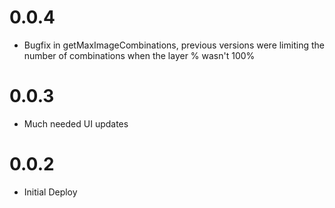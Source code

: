 # 0.0.4
- Bugfix in getMaxImageCombinations, previous versions were limiting the number of combinations when the layer % wasn't 100%

# 0.0.3
- Much needed UI updates

# 0.0.2
- Initial Deploy
